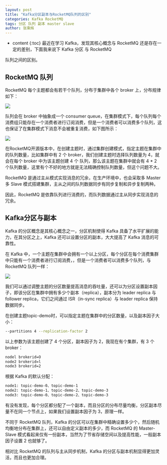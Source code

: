 ```yaml
---
layout: post
title: "Kafka分区副本与RocketMQ队列的区别"
categories: Kafka RocketMQ
tags: 分区 队列 副本 master slave
author: 张乘辉
---
```


* content
{:toc}
最近在学习 Kafka，发现其核心概念与 RocketMQ 还是存在一定的差别，下面我来说下 Kafka 分区 与 RocketMQ

队列之间的区别。









## RocketMQ 队列

RocketMQ 每个主题都会有若干个队列，分布于集群中各个 broker 上，分布规律如下：

 ![](https://raw.githubusercontent.com/objcoding/md-picture/master/img/rocketmq_4.png)

队列会在 broker 中抽象成一个 consumer queue，在集群模式下，每个队列每个消费组只能存在一个消费者进行订阅消费，但是一个消费者可以消费多个队列，这也保证了在集群模式下消息不会被重复消费，如下图所示：

 ![](https://raw.githubusercontent.com/objcoding/md-picture/master/img/rocketmq_12.png)

在RocketMQ开源版本中，在创建主题时，通过集群创建模式，指定主题在集群中的队列数量，比如集群中有 2 个 broker，我们创建主题时选择队列数量为 4，就会在每个 broker 中为该主题创建 4 个 队列，那么该主题在集群中就会有 4 * 2 个队列数量，这里有个不好的地方就是无法精确控制队列数量，但这个问题不大。

RocketMQ 是通过主从模式实现消息的冗余，在生产环境中，也会采取多 Master 多 Slave 模式搭建集群，主从之间的队列数据同步有同步复制和异步复制两种。

因此，RocketMQ 是依靠队列进行消费的，而队列数据通过主从同步实现消息的冗余。



## Kafka分区与副本

Kafka 的分区概念是其核心概念之一，分区机制使得 Kafka 具备了水平扩展的能力，在其分区之上，Kafka 还可以设置分区的副本，大大提高了 Kafka 消息的可靠性。

在 Kafka 中，一个主题在集群中会拥有一个以上分区，每个分区在每个消费集群中只能有一个消费者进行订阅消费，，但是一个消费者可以消费多个队列，与 RocketMQ 队列一样：

 ![](https://raw.githubusercontent.com/objcoding/md-picture/master/img/kafka_1.png)

我们可以通过调整主题的分区数量提高消息的吞吐量，还可以为分区设置副本因子，即该分区在集群中拥有多少个副本（replica），副本分为 leader replica 与 follower replica，它们之间通过 ISR（in-sync replica）与 leader replica 保持数据同步。

在创建主题topic-demo时，可以指定主题在集群中的分区数量，以及副本因子大小：

```bash
--partitions 4 --replication-factor 2
```

以上参数为该主题创建了 4 个分区，副本因子为 2，我现在有个集群，有 3 个 broker：

```bash
nodel brokerid=O 
node2 brokerid=l 
node3 brokerid=2
```

根据 Kafka 的默认分配：

```bash
node1: topic-demo-0、topic-demo-1
node2: topic-demo-1、topic-demo-2、topic-demo-3
node3: topic-demo-0、topic-demo-2、topic-demo-3
```

有没有发现，每个分区都分配了一个副本，而且分区的分布尽量均衡，分区副本尽量不在同一个节点上，如果我们设置副本因子为 3，原理一样。

不同于 RocketMQ 队列，Kafka 的分区可以在集群中精确设置多少个，然后随机均衡地分布在集群上，还可以自由定义副本的多少，而 RocketMQ 的 Master-Slave 模式看起来仅有一份副本，当然为了节省存储空间以及提高性能，一般副本因子设置 2 也就够了。

相对比 RocketMQ 的队列与主从同步机制，Kafka 的分区与副本机制显得更加灵活，而且也更加合理。







